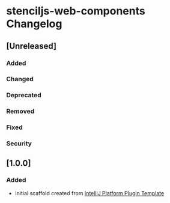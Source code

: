 <!-- Keep a Changelog guide -> https://keepachangelog.com -->

# stenciljs-web-components Changelog

## [Unreleased]
### Added

### Changed

### Deprecated

### Removed

### Fixed

### Security
## [1.0.0]
### Added
- Initial scaffold created from [IntelliJ Platform Plugin Template](https://github.com/JetBrains/intellij-platform-plugin-template)
